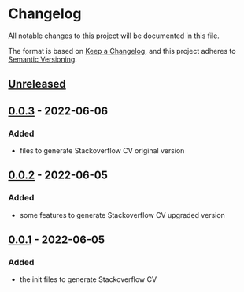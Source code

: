# Changelog

All notable changes to this project will be documented in this file.

The format is based on [Keep a Changelog](https://keepachangelog.com/en/1.0.0/),
and this project adheres to [Semantic Versioning](https://semver.org/spec/v2.0.0.html).

## [Unreleased]

## [0.0.3] - 2022-06-06

### Added
- files to generate Stackoverflow CV original version

## [0.0.2] - 2022-06-05

### Added
- some features to generate Stackoverflow CV upgraded version

## [0.0.1] - 2022-06-05

### Added
- the init files to generate Stackoverflow CV

[Unreleased]: https://github.com/bilardi/aws-saving/compare/v0.0.3...HEAD
[0.0.3]: https://github.com/bilardi/aws-saving/releases/tag/v0.0.2...v0.0.3
[0.0.2]: https://github.com/bilardi/aws-saving/releases/tag/v0.0.1...v0.0.2
[0.0.1]: https://github.com/bilardi/aws-saving/releases/tag/v0.0.1